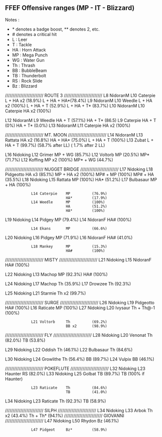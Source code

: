 FFEF Offensive ranges (MP - IT - Blizzard)
------------------------------------------
Notes :
 - <move>* denotes a badge boost, <move>** denotes 2, etc.
 - <move># denotes a critical hit
 - L : Leer
 - T : Tackle
 - HA : Horn Attack
 - MP : Mega Punch
 - WG : Water Gun
 - Th : Thrash
 - BB : BubbleBeam
 - TB : Thunderbolt
 - RS : Rock Slide
 - Bz : Blizzard
 
///////////////////////// ROUTE 3 /////////////////////////
L8 NidoranM		L10 Caterpie	L + HA x2	(18.9%)
								L + HA + HA*(78.4%)
L9 NidoranM		L10 Weedle		L + HA x2	(100%)
								L + HA + T	(52.9%)
								L + HA + T*	(83.7%)
L10 NidoranM	L10 Caterpie	HA x2		(100%)
 
L12 NidoranM	L9 Weedle		HA + T		(57.1%)
								HA + T*		(86.5)
				L9 Caterpie		HA + T		(0%)
								HA + T*		(0.0%)
L13 NidoranM	L11 Caterpie	HA x2		(100%)
 
///////////////////////// MT. MOON /////////////////////////
L14 NidoranM	L13 Rattata		HA x2		(16.8%)
								HA + HA*	(75.0%)
								L + HA + T	(100%)
				L13 Zubat		L + HA + T	(99.7%)
											(58.7% after LL)
											( 1.7% after 2 LL)
 
L16 Nidoking	L12 Grimer		MP + WG		(85.7%)
				L12 Voltorb		MP			(20.5%)
								MP*			(71.7%)
				L12 Koffing		MP x2		(100%)
								MP* + WG	(44.7%)
 
///////////////////////// NUGGET BRIDGE /////////////////////////
L17 Nidoking	L18 Pidgeotto	HA x3		(85.1%)
								MP + HA x2	(100%)
								MP# + MP	(100%)
								MP# + HA	(35.5%)
L18 Nidoking	L15 Rattata		MP			(100%)
								HA*			(51.2%)
				L17 Bulbasaur	MP + HA		(100%)
 
				L14 Caterpie	MP			(76.9%)
								HA*			(17.9%)
				L14 Weedle		MP			(100%)
								HA			(51.2%)
								HA*			(100%)
 
L19 Nidoking	L14 Pidgey		MP			(79.4%)
				L14 NidoranF	HA#			(100%)
 
				L14 Ekans		MP			(66.6%)
 
L20 Nidoking	L16 Pidgey		MP			(71.9%)
				L16 NidoranF	HA#			(41.0%)
 
				L18 Mankey		MP			(15.3%)
								HA#			(100%)
 
///////////////////////// MISTY /////////////////////////
L21 Nidoking	L15 NidoranF	HA#			(100%)
 
L22 Nidoking	L13 Machop		MP			(92.3%)
								HA#			(100%)
 
L24 Nidoking	L17 Machop		Th			(35.9%)
				L17 Drowzee		Th			(92.3%)
 
L25 Nidoking	L21 Starmie		Th x2		(99.7%)
 
///////////////////////// SURGE /////////////////////////
L26 Nidoking	L19 Pidgeotto	HA#			(100%)
				L16 Raticate	MP			(100%)
L27 Nidoking	L20 Ivysaur		Th + Th@-1	(100%)			
 
				L21 Voltorb		Th			(69.2%)
								BB x2		(98.9%)
 
///////////////////////// FLY /////////////////////////
L28 Nidoking	L20 Venonat		Th			(82.0%)
								TB			(53.8%)
 
L29 Nidoking	L22 Oddish		Th			(46.1%)
				L22 Bulbasaur	Th			(84.6%)
 
L30 Nidoking	L24 Growlithe	Th			(56.4%)
								BB			(89.7%)
				L24 Vulpix		BB			(46.1%)
 
///////////////////////// POKEFLUTE /////////////////////////
L32 Nidoking	L23 Haunter		RS			(82.0%)
L33 Nidoking	L25 Golbat		TB			(89.7%)
								TB			(100% if Haunter)
 
				L23 Raticate	Th			(84.6%)
								TB			(41.0%)
L34 Nidoking	L23 Raticate	Th			(92.3%)
								TB			(58.9%)
 
///////////////////////// SILPH /////////////////////////
L34 Nidoking	L33 Arbok		Th x2		(43.4%)
								Th + Th*	(94.1%)
///////////////////////// GIOVANNI /////////////////////////
L47 Nidoking	L50 Rhydon		Bz			(46.1%)
 
				L47 Pidgeot		Bz*			(58.9%)
